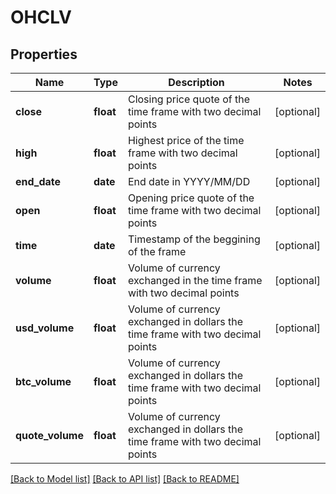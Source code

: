 # OHCLV

## Properties
Name | Type | Description | Notes
------------ | ------------- | ------------- | -------------
**close** | **float** | Closing price quote of the time frame with two decimal points | [optional] 
**high** | **float** | Highest price of the time frame with two decimal points | [optional] 
**end_date** | **date** | End date in YYYY/MM/DD | [optional] 
**open** | **float** | Opening price quote of the time frame with two decimal points | [optional] 
**time** | **date** | Timestamp of the beggining of the frame | [optional] 
**volume** | **float** | Volume of currency exchanged in the time frame with two decimal points | [optional] 
**usd_volume** | **float** | Volume of currency exchanged in dollars the time frame with two decimal points | [optional] 
**btc_volume** | **float** | Volume of currency exchanged in dollars the time frame with two decimal points | [optional] 
**quote_volume** | **float** | Volume of currency exchanged in dollars the time frame with two decimal points | [optional] 

[[Back to Model list]](../README.md#documentation-for-models) [[Back to API list]](../README.md#documentation-for-api-endpoints) [[Back to README]](../README.md)

